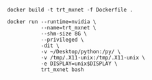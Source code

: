 `docker build -t trt_mxnet -f Dockerfile .`

```
docker run --runtime=nvidia \
           --name=trt_mxnet \
           --shm-size 8G \
           --privileged \
           -dit \
           -v ~/Desktop/python:/py/ \
           -v /tmp/.X11-unix:/tmp/.X11-unix \
           -e DISPLAY=unix$DISPLAY \
           trt_mxnet bash
```
